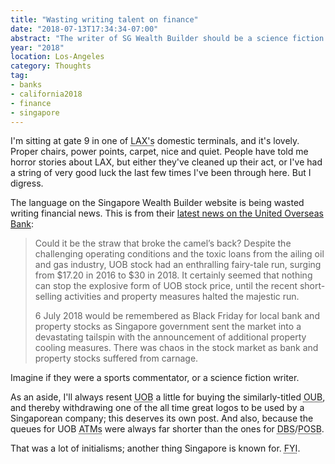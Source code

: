 ```yaml
---
title: "Wasting writing talent on finance"
date: "2018-07-13T17:34:34-07:00"
abstract: "The writer of SG Wealth Builder should be a science fiction writer, or sports commentator!"
year: "2018"
location: Los-Angeles
category: Thoughts
tag:
- banks
- california2018
- finance
- singapore
---
```

I'm sitting at gate 9 in one of <abbr title="Los Angeles">LAX's</abbr> domestic terminals, and it's lovely. Proper chairs, power points, carpet, nice and quiet. People have told me horror stories about LAX, but either they've cleaned up their act, or I've had a string of very good luck the last few times I've been through here. But I digress.

The language on the Singapore Wealth Builder website is being wasted writing financial news. This is from their [latest news on the United Overseas Bank]:

> Could it be the straw that broke the camel’s back? Despite the challenging operating conditions and the toxic loans from the ailing oil and gas industry, UOB stock had an enthralling fairy-tale run, surging from $17.20 in 2016 to $30 in 2018. It certainly seemed that nothing can stop the explosive form of UOB stock price, until the recent short-selling activities and property measures halted the majestic run.
> 
> 6 July 2018 would be remembered as Black Friday for local bank and property stocks as Singapore government sent the market into a devastating tailspin with the announcement of additional property cooling measures. There was chaos in the stock market as bank and property stocks suffered from carnage.

Imagine if they were a sports commentator, or a science fiction writer.

As an aside, I'll always resent <abbr title="United Overseas Bank">UOB</abbr> a little for buying the similarly-titled <abbr title="Overseas Union Bank">OUB</abbr>, and thereby withdrawing one of the all time great logos to be used by a Singaporean company; this deserves its own post. And also, because the queues for UOB <abbr title="Automated teller machine machines">ATMs</abbr> were always far shorter than the ones for <abbr title="Development Bank of Singapore">DBS</abbr>/<abbr title="Post Office Savings Bank">POSB</abbr>.

That was a lot of initialisms; another thing Singapore is known for. <abbr title="for your intestines">FYI</abbr>.

[latest news on the United Overseas Bank]: http://sgwealthbuilder.com/2018/07/uob-stock-pulverise-new-property-cooling-measures/

